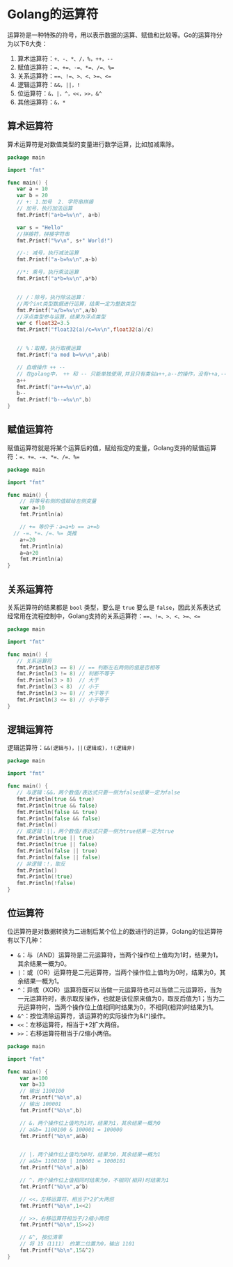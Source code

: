 # Golang的运算符



运算符是一种特殊的符号，用以表示数据的运算、赋值和比较等。Go的运算符分为以下6大类：

1. 算术运算符：`+、-、*、/，%，++，--`
2. 赋值运算符：`=、+=、-=、*=、/=、%=`
3. 关系运算符：`==、!=、>、<、>=、<=`
4. 逻辑运算符：`&&，||，!`
5. 位运算符：`&，|，^，<<，>>，&^`
6. 其他运算符：`&，*`



## 算术运算符

算术运算符是对数值类型的变量进行数学运算，比如加减乘除。

```go
package main

import "fmt"

func main() {
   var a = 10
   var b = 20
   // +: 1.加号  2. 字符串拼接
   // 加号，执行加法运算
   fmt.Printf("a+b=%v\n", a+b)

   var s = "Hello"
   //拼接符，拼接字符串
   fmt.Printf("%v\n", s+" World!")

   //-: 减号，执行减法运算
   fmt.Printf("a-b=%v\n",a-b)

   //*: 乘号，执行乘法运算
   fmt.Printf("a*b=%v\n",a*b)


   // /：除号，执行除法运算：
   //两个int类型数据进行运算，结果一定为整数类型
   fmt.Printf("a/b=%v\n",a/b)
   //浮点类型参与运算，结果为浮点类型
   var c float32=3.5
   fmt.Printf("float32(a)/c=%v\n",float32(a)/c)


   // %：取模，执行取模运算
   fmt.Printf("a mod b=%v\n",a%b)

   // 自增操作 ++ --
   // 在golang中， ++ 和 -- 只能单独使用,并且只有类似a++,a--的操作，没有++a,--a的操作
   a++
   fmt.Printf("a++=%v\n",a)
   b--
   fmt.Printf("b--=%v\n",b)
}
```



## 赋值运算符

赋值运算符就是将某个运算后的值，赋给指定的变量，Golang支持的赋值运算符：`=、+=、-=、*=、/=、%=`

```go
package main

import "fmt"

func main() {
	// 将等号右侧的值赋给左侧变量
	var a=10
	fmt.Println(a)

	// += 等价于：a=a+b == a+=b
  // -=、*=、/=、%= 类推
	a+=20
	fmt.Println(a)
	a=a+20
	fmt.Println(a)
}

```



## 关系运算符

关系运算符的结果都是 `bool` 类型，要么是 `true` 要么是 `false`，因此关系表达式经常用在流程控制中，Golang支持的关系运算符：`==、!=、>、<、>=、<=`

```go
package main

import "fmt"

func main() {
   // 关系运算符
   fmt.Println(3 == 8) // == 判断左右两侧的值是否相等
   fmt.Println(3 != 8) // 判断不等于
   fmt.Println(3 > 8)  // 大于
   fmt.Println(3 < 8)  // 小于
   fmt.Println(3 >= 8) // 大于等于
   fmt.Println(3 <= 8) // 小于等于
}
```

## 逻辑运算符

逻辑运算符：`&&(逻辑与)，||(逻辑或)，!(逻辑非)`

```go
package main

import "fmt"

func main() {
   // 与逻辑：&&，两个数值/表达式只要一侧为false结果一定为false
   fmt.Println(true && true)
   fmt.Println(true && false)
   fmt.Println(false && true)
   fmt.Println(false && false)
   fmt.Println()
   // 或逻辑：||，两个数值/表达式只要一侧为true结果一定为true
   fmt.Println(true || true)
   fmt.Println(true || false)
   fmt.Println(false || true)
   fmt.Println(false || false)
   // 非逻辑：!，取反
   fmt.Println()
   fmt.Println(!true)
   fmt.Println(!false)
}
```





## 位运算符

位运算符是对数据转换为二进制后某个位上的数进行的运算，Golang的位运算符有以下几种：

* `&`：与（AND）运算符是二元运算符，当两个操作位上值均为1时，结果为1，其余结果一概为0。
* `|`：或（OR）运算符是二元运算符，当两个操作位上值均为0时，结果为0，其余结果一概为1。
* `^`：异或（XOR）运算符既可以当做一元运算符也可以当做二元运算符，当为一元运算符时，表示取反操作，也就是该位原来值为0，取反后值为1；当为二元运算符时，当两个操作位上值相同时结果为0，不相同(相异)时结果为1。
* `&^`：按位清除运算符，该运算符的实际操作为&(^)操作。
* `<<`：左移运算符，相当于*2扩大两倍。
* `>>`：右移运算符相当于/2缩小两倍。

```go
package main

import "fmt"

func main() {
	var a=100
	var b=33
	// 输出 1100100
	fmt.Printf("%b\n",a)
	// 输出 100001
	fmt.Printf("%b\n",b)

	// &，两个操作位上值均为1时，结果为1，其余结果一概为0
	// a&b= 1100100 & 100001 = 100000
	fmt.Printf("%b\n",a&b)


	// |，两个操作位上值均为0时，结果为0，其余结果一概为1
	// a&b= 1100100 | 100001 = 1000101
	fmt.Printf("%b\n",a|b)

	// ^，两个操作位上值相同时结果为0，不相同(相异)时结果为1
	fmt.Printf("%b\n",a^b)

	// <<，左移运算符，相当于*2扩大两倍
	fmt.Printf("%b\n",1<<2)

	// >>，右移运算符相当于/2缩小两倍
	fmt.Printf("%b\n",15>>2)

	// &^, 按位清零
	// 将 15（1111） 的第二位置为0，输出 1101
	fmt.Printf("%b\n",15&^2)
}
```

